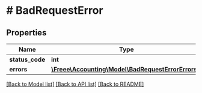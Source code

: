 # # BadRequestError

## Properties

Name | Type | Description | Notes
------------ | ------------- | ------------- | -------------
**status_code** | **int** |  | [optional] 
**errors** | [**\Freee\Accounting\Model\BadRequestErrorErrors[]**](BadRequestErrorErrors.md) |  | [optional] 

[[Back to Model list]](../../README.md#documentation-for-models) [[Back to API list]](../../README.md#documentation-for-api-endpoints) [[Back to README]](../../README.md)


